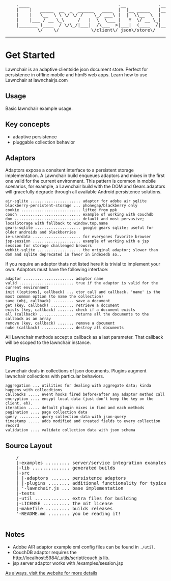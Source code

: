 <pre>
	.____                                 .__            .__         
	|    |   _____  __  _  ______   ____  |  |__ _____   |__|_______ 
	|    |   \__  \ \ \/ \/ /    \_/ ___\ |  |  \\__  \  |  |\_  __ \
	|    |___ / __ \_\     /   |  \  \___ |   Y  \/ __ \_|  | |  | \/
	|_______ (____  / \/\_/|___|  /\___  >|___|  (____  /|__| |__|   
	        \/    \/            \/client\/ json\/store\/ 
</pre>

---

Get Started
===

Lawnchair is an adaptive clientside json document store. Perfect for persistence in offline mobile and html5 web apps. Learn how to use Lawnchair at lawnchairjs.com 

Usage
---

Basic lawnchair example usage.

Key concepts
---

- adaptive persistence
- pluggable collection behavior

Adaptors
---

Adaptors expose a consitent interface to a persistent storage implementation. A Lawnchair build enqueues adaptors and mixes in the first one valid for the current environment. This pattern is common in mobile scenarios, for example, a Lawnchair build with the DOM and Gears adaptors will gracefully degrade through all available Android persistence solutions.

    air-sqlite ...................... adaptor for adobe air sqlite 
    blackberry-persistent-storage ... phonegap/blackberry only
    cookie .......................... lifted from ppk
    couch ........................... example of working with couchdb
    dom ............................. default and most pervasive; localStorage with fallback to window.top.name
    gears-sqlite .................... google gears sqlite; useful for older androids and blackberries
    ie-userdata ..................... for everyones favorite browser
    jsp-session ..................... example of working with a jsp session for storage challenged browsrs
    webkit-sqlite ................... the original adaptor; slower than dom and sqlite deprecated in favor in indexedb so..

If you require an adaptor thats not listed here it is trivial to implement your own. Adaptors must have the following interface:

    adaptor ...................... adaptor name 
    valid ........................ true if the adaptor is valid for the current environment
    init ([options], callback) ... ctor call and callback. 'name' is the most common option (to name the collection) 
    save (obj, callback) ......... save a document
    get (key, callback) .......... retrieve a document
    exists (key, callback) ....... check if a document exists
    all (callback) ............... returns all the documents to the callback as an array
    remove (key, callback) ....... remove a document
    nuke (callback) .............. destroy all documents

All Lawnchair methods accept a callback as a last parameter. That callback will be scoped to the lawnchair instance. 

Plugins
---

Lawnchair deals in collections of json documents. Plugins augment lawnchair collections with particular behaviors.

    aggregation ... utilities for dealing with aggregate data; kinda happens with collecdtions
    callbacks ..... event hooks fired before/after any adaptor method call
    encryption .... encypt local data (just don't keep the key on the client, eh).
    iteration ..... default plugin mixes in find and each methods
    pagination .... page collection data
    query ......... query collection data with json-query
    timestamp ..... adds modified and created fields to every collection record
    validation .... validate collection data with json schema

Source Layout
---

<pre>
    /
    |-examples ......... server/service integration examples
    |-lib .............. generated builds
    |-src
    | |-adaptors ....... persistence adaptors
    | |-plugins ........ additional functionality for typical persistence solutions
    | '-lawnchair.js ... base implementation
    |-tests 
    |-util ............. extra files for building
    |-LICENSE .......... the mit license
    |-makefile ......... builds releases
    '-README.md ........ you be reading it!

</pre>

Notes
---

- Adobe AIR adaptor example xml config files can be found in `./util`.
- CouchDB adaptor requires the http://localhost:5984/_utils/script/couch.js lib.
- jsp server adaptor works with /examples/session.jsp 


[As always, visit the website for more details](http://brianleroux.github.com/lawnchair)

